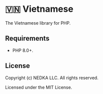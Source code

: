 # 🇻🇳 Vietnamese
The Vietnamese library for PHP.

## Requirements
- PHP 8.0+.

## License
Copyright (c) NEDKA LLC. All rights reserved.

Licensed under the MIT License.
